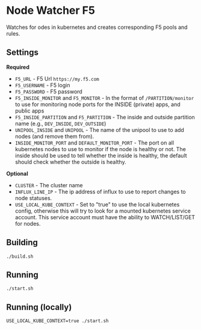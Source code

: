 # Node Watcher F5

Watches for odes in kubernetes and creates corresponding F5 pools and rules. 

## Settings

**Required**

* `F5_URL` - F5 Url `https://my.f5.com`
* `F5_USERNAME` - F5 login
* `F5_PASSWORD` - F5 password
* `F5_INSIDE_MONITOR` and `F5_MONITOR` - In the format of `/PARTITION/monitor` to use for monitoring node ports for the INSIDE (private) apps, and public apps
* `F5_INSIDE_PARTITION` and `F5_PARTITION` - The inside and outside partition name (e.g., `DEV_INSIDE`, `DEV_OUTSIDE`)
* `UNIPOOL_INSIDE` and `UNIPOOL` - The name of the unipool to use to add nodes (and remove them from).
* `INSIDE_MONITOR_PORT` and `DEFAULT_MONITOR_PORT` - The port on all kubernetes nodes to use to monitor if the node is healthy or not.  The inside should be used to tell whether the inside is healthy, the default should check whether the outside is healthy.

**Optional**

* `CLUSTER` - The cluster name
* `INFLUX_LINE_IP` - The ip address of influx to use to report changes to node statuses. 
* `USE_LOCAL_KUBE_CONTEXT` - Set to "true" to use the local kubernetes config, otherwise this will try to look for a mounted kubernetes service account. This service account must have the ability to WATCH/LIST/GET for nodes.

## Building

```
./build.sh
```

## Running

```
./start.sh
```

## Running (locally)

```
USE_LOCAL_KUBE_CONTEXT=true ./start.sh
```
